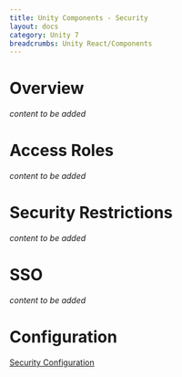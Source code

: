 ```yaml
---
title: Unity Components - Security
layout: docs
category: Unity 7
breadcrumbs: Unity React/Components
---
```

# Overview

*content to be added*

# Access Roles

*content to be added*

# Security Restrictions

*content to be added*

# SSO

*content to be added*

# Configuration

[Security Configuration](../configuration/security.md)

